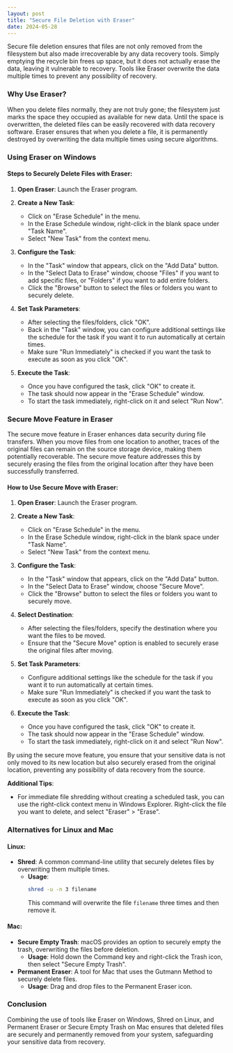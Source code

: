 ```yaml
---
layout: post
title: "Secure File Deletion with Eraser"
date: 2024-05-28
---
```


Secure file deletion ensures that files are not only removed from the filesystem but also made irrecoverable by any data recovery tools. Simply emptying the recycle bin frees up space, but it does not actually erase the data, leaving it vulnerable to recovery. Tools like Eraser overwrite the data multiple times to prevent any possibility of recovery.

### Why Use Eraser?

When you delete files normally, they are not truly gone; the filesystem just marks the space they occupied as available for new data. Until the space is overwritten, the deleted files can be easily recovered with data recovery software. Eraser ensures that when you delete a file, it is permanently destroyed by overwriting the data multiple times using secure algorithms.

### Using Eraser on Windows

#### Steps to Securely Delete Files with Eraser:

1. **Open Eraser**: Launch the Eraser program.

2. **Create a New Task**:
   - Click on "Erase Schedule" in the menu.
   - In the Erase Schedule window, right-click in the blank space under "Task Name".
   - Select "New Task" from the context menu.

3. **Configure the Task**:
   - In the "Task" window that appears, click on the "Add Data" button.
   - In the "Select Data to Erase" window, choose "Files" if you want to add specific files, or "Folders" if you want to add entire folders.
   - Click the "Browse" button to select the files or folders you want to securely delete.

4. **Set Task Parameters**:
   - After selecting the files/folders, click "OK".
   - Back in the "Task" window, you can configure additional settings like the schedule for the task if you want it to run automatically at certain times.
   - Make sure "Run Immediately" is checked if you want the task to execute as soon as you click "OK".

5. **Execute the Task**:
   - Once you have configured the task, click "OK" to create it.
   - The task should now appear in the "Erase Schedule" window.
   - To start the task immediately, right-click on it and select "Run Now".

### Secure Move Feature in Eraser

The secure move feature in Eraser enhances data security during file transfers. When you move files from one location to another, traces of the original files can remain on the source storage device, making them potentially recoverable. The secure move feature addresses this by securely erasing the files from the original location after they have been successfully transferred.

#### How to Use Secure Move with Eraser:

1. **Open Eraser**: Launch the Eraser program.

2. **Create a New Task**:
   - Click on "Erase Schedule" in the menu.
   - In the Erase Schedule window, right-click in the blank space under "Task Name".
   - Select "New Task" from the context menu.

3. **Configure the Task**:
   - In the "Task" window that appears, click on the "Add Data" button.
   - In the "Select Data to Erase" window, choose "Secure Move".
   - Click the "Browse" button to select the files or folders you want to securely move.

4. **Select Destination**:
   - After selecting the files/folders, specify the destination where you want the files to be moved.
   - Ensure that the "Secure Move" option is enabled to securely erase the original files after moving.

5. **Set Task Parameters**:
   - Configure additional settings like the schedule for the task if you want it to run automatically at certain times.
   - Make sure "Run Immediately" is checked if you want the task to execute as soon as you click "OK".

6. **Execute the Task**:
   - Once you have configured the task, click "OK" to create it.
   - The task should now appear in the "Erase Schedule" window.
   - To start the task immediately, right-click on it and select "Run Now".

By using the secure move feature, you ensure that your sensitive data is not only moved to its new location but also securely erased from the original location, preventing any possibility of data recovery from the source.

**Additional Tips**:
- For immediate file shredding without creating a scheduled task, you can use the right-click context menu in Windows Explorer. Right-click the file you want to delete, and select "Eraser" > "Erase".

### Alternatives for Linux and Mac

#### Linux:
- **Shred**: A common command-line utility that securely deletes files by overwriting them multiple times.
  - **Usage**:
    ```bash
    shred -u -n 3 filename
    ```
    This command will overwrite the file `filename` three times and then remove it.

#### Mac:
- **Secure Empty Trash**: macOS provides an option to securely empty the trash, overwriting the files before deletion.
  - **Usage**: Hold down the Command key and right-click the Trash icon, then select "Secure Empty Trash".
- **Permanent Eraser**: A tool for Mac that uses the Gutmann Method to securely delete files.
  - **Usage**: Drag and drop files to the Permanent Eraser icon.

### Conclusion

Combining the use of tools like Eraser on Windows, Shred on Linux, and Permanent Eraser or Secure Empty Trash on Mac ensures that deleted files are securely and permanently removed from your system, safeguarding your sensitive data from recovery.